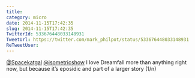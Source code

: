 ```yaml
---
title: 
category: micro
date: 2014-11-15T17:42:35
slug: 2014-11-15T17:42:35
TwitterId: 533676448033148931
TweetUrl: https://twitter.com/mark_philpot/status/533676448033148931
ReTweetUser: 
---
```


[@Spacekatgal](https://twitter.com/Spacekatgal) [@isometricshow](https://twitter.com/isometricshow) I love Dreamfall more than anything right now, but because it’s eposidic and part of a larger story (1/n)